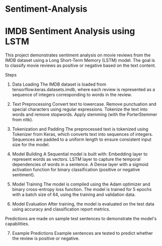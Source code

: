 # Sentiment-Analysis
# IMDB Sentiment Analysis using LSTM
This project demonstrates sentiment analysis on movie reviews from the IMDB dataset using a Long Short-Term Memory (LSTM) model. The goal is to classify movie reviews as positive or negative based on the text content.

Steps
1. Data Loading
    The IMDB dataset is loaded from tensorflow.keras.datasets.imdb, where each review is represented as a sequence of integers corresponding to words in the review.

2. Text Preprocessing
    Convert text to lowercase.
    Remove punctuation and special characters using regular expressions.
    Tokenize the text into words and remove stopwords.
    Apply stemming (with the PorterStemmer from nltk).

3. Tokenization and Padding
    The preprocessed text is tokenized using Tokenizer from Keras, which converts text into sequences of integers.
    Sequences are padded to a uniform length to ensure consistent input size for the model.

4. Model Building
    A Sequential model is built with:
    Embedding layer to represent words as vectors.
    LSTM layer to capture the temporal dependencies of words in a sentence.
    A Dense layer with a sigmoid activation function for binary classification (positive or negative sentiment).

5. Model Training
    The model is compiled using the Adam optimizer and binary cross-entropy loss function.
    The model is trained for 5 epochs with a batch size of 64, using the training and validation data.

6. Model Evaluation
    After training, the model is evaluated on the test data using accuracy and classification report metrics.

Predictions are made on sample test sentences to demonstrate the model's capabilities.

7. Example Predictions
Example sentences are tested to predict whether the review is positive or negative.
